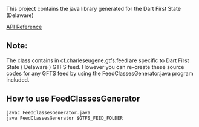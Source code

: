 This project contains the java library generated for the Dart First State (Delaware)

[API Reference](http://charly1811.github.io/gtfs-java/)

## Note:
The class contains in cf.charleseugene.gtfs.feed are specific to Dart First State ( Delaware ) GTFS feed.
However you can re-create these source codes for any GFTS feed by using the FeedClassesGenerator.java program included.

## How to use FeedClassesGenerator
```
javac FeedClassesGenerator.java
java FeedClassesGenerator $GTFS_FEED_FOLDER
```